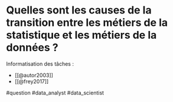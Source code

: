 # Quelles sont les causes de la transition entre les métiers de la statistique et les métiers de la données ?

Informatisation des tâches :
- [[@autor2003]]
- [[@frey2017]]

#question #data_analyst #data_scientist 